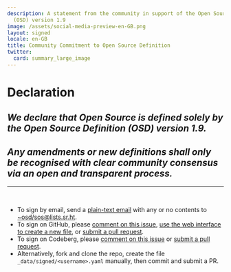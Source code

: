 ```yaml
---
description: A statement from the community in support of the Open Source Definition
  (OSD) version 1.9
image: /assets/social-media-preview-en-GB.png
layout: signed
locale: en-GB
title: Community Commitment to Open Source Definition
twitter:
  card: summary_large_image
---
```

# **Declaration**

## *We declare that Open Source is defined solely by the Open Source Definition (OSD) version 1.9.*

## *Any amendments or new definitions shall only be recognised with clear community consensus via an open and transparent process.*

---
<br>

- To sign by email, send a [plain-text email](https://useplaintext.email/) with any or no contents to [~osd/sos@lists.sr.ht](mailto:~osd/sos@lists.sr.ht).
- To sign on GitHub, please [comment on this issue](https://github.com/OpenSourceDefinition/sos/issues/1), [use the web interface to create a new file](https://github.com/OpenSourceDefinition/sos/new/main/_data/signed), or [submit a pull request](https://github.com/OpenSourceDefinition/sos/pulls).
- To sign on Codeberg, please [comment on this issue](https://codeberg.org/osd/sos/issues/1) or [submit a pull request](https://codeberg.org/osd/sos/pulls).
- Alternatively, fork and clone the repo, create the file `_data/signed/<username>.yaml` manually, then commit and submit a PR.
